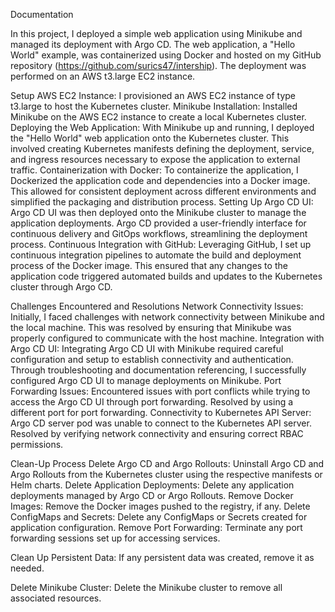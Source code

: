 Documentation 

In this project, I deployed a simple web application using Minikube and managed its deployment with Argo CD. The web application, a "Hello World" example, was containerized using Docker and hosted on my GitHub repository (https://github.com/surics47/intership). The deployment was performed on an AWS t3.large EC2 instance.

Setup AWS EC2 Instance: I provisioned an AWS EC2 instance of type t3.large to host the Kubernetes cluster. 
Minikube Installation: Installed Minikube on the AWS EC2 instance to create a local Kubernetes cluster. 
Deploying the Web Application: With Minikube up and running, I deployed the "Hello World" web application onto the Kubernetes cluster. This involved creating Kubernetes manifests defining the deployment, service, and ingress resources necessary to expose the application to external traffic. 
Containerization with Docker: To containerize the application, I Dockerized the application code and dependencies into a Docker image. This allowed for consistent deployment across different environments and simplified the packaging and distribution process. 
Setting Up Argo CD UI: Argo CD UI was then deployed onto the Minikube cluster to manage the application deployments. Argo CD provided a user-friendly interface for continuous delivery and GitOps workflows, streamlining the deployment process. 
Continuous Integration with GitHub: Leveraging GitHub, I set up continuous integration pipelines to automate the build and deployment process of the Docker image. This ensured that any changes to the application code triggered automated builds and updates to the Kubernetes cluster through Argo CD. 

 

Challenges Encountered and Resolutions
Network Connectivity Issues: Initially, I faced challenges with network connectivity between Minikube and the local machine. This was resolved by ensuring that Minikube was properly configured to communicate with the host machine. 
Integration with Argo CD UI: Integrating Argo CD UI with Minikube required careful configuration and setup to establish connectivity and authentication. Through troubleshooting and documentation referencing, I successfully configured Argo CD UI to manage deployments on Minikube. 
Port Forwarding Issues: Encountered issues with port conflicts while trying to access the Argo CD UI through port forwarding. Resolved by using a different port for port forwarding. 
Connectivity to Kubernetes API Server: Argo CD server pod was unable to connect to the Kubernetes API server. Resolved by verifying network connectivity and ensuring correct RBAC permissions. 
 

 Clean-Up Process 
Delete Argo CD and Argo Rollouts: Uninstall Argo CD and Argo Rollouts from the Kubernetes cluster using the respective manifests or Helm charts. 
Delete Application Deployments: Delete any application deployments managed by Argo CD or Argo Rollouts. 
Remove Docker Images: Remove the Docker images pushed to the registry, if any. 
Delete ConfigMaps and Secrets: Delete any ConfigMaps or Secrets created for application configuration. 
Remove Port Forwarding: Terminate any port forwarding sessions set up for accessing services. 

 

Clean Up Persistent Data: If any persistent data was created, remove it as needed. 

 

Delete Minikube Cluster: Delete the Minikube cluster to remove all associated resources. 
